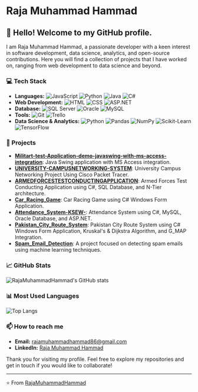 # Raja Muhammad Hammad

## 👋 Hello! Welcome to my GitHub profile.

I am Raja Muhammad Hammad, a passionate developer with a keen interest in software development, data science, analytics, and open-source contributions. Here you will find a collection of projects that I have worked on, ranging from web development to data science and beyond.

### 💻 Tech Stack
- **Languages:** ![JavaScript](https://img.shields.io/badge/-JavaScript-F7DF1E?logo=javascript&logoColor=black) ![Python](https://img.shields.io/badge/-Python-3776AB?logo=python&logoColor=white) ![Java](https://img.shields.io/badge/-Java-007396?logo=java&logoColor=white) ![C#](https://img.shields.io/badge/-C%23-239120?logo=c-sharp&logoColor=white)
- **Web Development:** ![HTML](https://img.shields.io/badge/-HTML-E34F26?logo=html5&logoColor=white) ![CSS](https://img.shields.io/badge/-CSS-1572B6?logo=css3&logoColor=white) ![ASP.NET](https://img.shields.io/badge/-ASP.NET-5C2D91?logo=dotnet&logoColor=white)
- **Database:** ![SQL Server](https://img.shields.io/badge/-SQL%20Server-CC2927?logo=microsoft-sql-server&logoColor=white) ![Oracle](https://img.shields.io/badge/-Oracle-F80000?logo=oracle&logoColor=white) ![MySQL](https://img.shields.io/badge/-MySQL-4479A1?logo=mysql&logoColor=white)
- **Tools:** ![Git](https://img.shields.io/badge/-Git-F05032?logo=git&logoColor=white) ![Trello](https://img.shields.io/badge/-Trello-0052CC?logo=trello&logoColor=white)
- **Data Science & Analytics:** ![Python](https://img.shields.io/badge/-Python-3776AB?logo=python&logoColor=white) ![Pandas](https://img.shields.io/badge/-Pandas-150458?logo=pandas&logoColor=white) ![NumPy](https://img.shields.io/badge/-NumPy-013243?logo=numpy&logoColor=white) ![Scikit-Learn](https://img.shields.io/badge/-Scikit--Learn-F7931E?logo=scikit-learn&logoColor=white) ![TensorFlow](https://img.shields.io/badge/-TensorFlow-FF6F00?logo=tensorflow&logoColor=white)

### 🚀 Projects
- **[Militart-test-Application-demo-javaswing-with-ms-access-integration](https://github.com/RajaMuhammadHammad/Militart-test-Application-demo-javaswing-with-ms-access-integration)**: Java Swing application with MS Access integration.
- **[UNIVERSITY-CAMPUSNETWORKING-SYSTEM](https://github.com/RajaMuhammadHammad/UNIVERSITY-CAMPUSNETWORKING-SYSTEM)**: University Campus Networking Project Using Cisco Packet Tracer.
- **[ARMEDFORCESTESTCONDUCTINGAPPLICATION](https://github.com/RajaMuhammadHammad/ARMEDFORCESTESTCONDUCTINGAPPLICATION)**: Armed Forces Test Conducting Application using C#, SQL Database, and N-Tier architecture.
- **[Car_Racing_Game](https://github.com/RajaMuhammadHammad/Car_Racing_Game)**: Car Racing Game using C# Windows Form Application.
- **[Attendance_System-KSEW-](https://github.com/RajaMuhammadHammad/Attendance_System-KSEW-)**: Attendance System using C#, MySQL, Oracle Database, and ASP.NET.
- **[Pakistan_City_Route_System](https://github.com/RajaMuhammadHammad/Pakistan_City_Route_System)**: Pakistan City Route System using C# Windows Form Application, Kruskal's & Dijkstra Algorithm, and G_MAP Integration.
- **[Spam_Email_Detection](https://github.com/RajaMuhammadHammad/Spam_Email_Detection)**: A project focused on detecting spam emails using machine learning techniques.

### 📈 GitHub Stats
![RajaMuhammadHammad's GitHub stats](https://github-readme-stats.vercel.app/api?username=RajaMuhammadHammad&show_icons=true&theme=radical)

### 📊 Most Used Languages
![Top Langs](https://github-readme-stats.vercel.app/api/top-langs/?username=RajaMuhammadHammad&layout=compact&theme=radical)

### 📫 How to reach me
- **Email:** [rajamuhammadhammad86@gmail.com](mailto:rajamuhammadhammad86@gmail.com)
- **LinkedIn:** [Raja Muhammad Hammad](https://www.linkedin.com/in/raja-muhammad-hammad-44509324a)

Thank you for visiting my profile. Feel free to explore my repositories and get in touch if you would like to collaborate!

---

⭐️ From [RajaMuhammadHammad](https://github.com/RajaMuhammadHammad)
